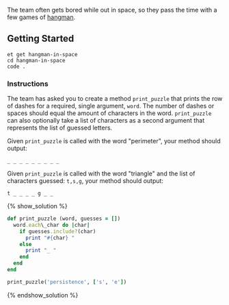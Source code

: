 The team often gets bored while out in space, so they pass the time with a few games of [hangman][hangman-article].

## Getting Started
```no-highlight
et get hangman-in-space
cd hangman-in-space
code .
```

### Instructions

The team has asked you to create a method `print_puzzle` that prints the row of dashes for a required,
single argument, `word`. The number of dashes or spaces should equal the amount of characters in the word.
`print_puzzle` can also optionally take a list of characters as a second argument
that represents the list of guessed letters.

Given `print_puzzle` is called with the word "perimeter", your method should output:

```no-highlight
_ _ _ _ _ _ _ _ _
```

Given `print_puzzle` is called with the word "triangle" and the list of characters guessed: `t,s,g`,
your method should output:

```no-highlight
t _ _ _ _ g _ _
```

{% show_solution %}
```ruby
def print_puzzle (word, guesses = [])
  word.each\_char do |char|
    if guesses.include?(char)
      print "#{char} "
    else
      print "_ "
    end
  end
end

print_puzzle('persistence', ['s', 'e'])
```

{% endshow_solution %}

[hangman-article]: http://en.wikipedia.org/wiki/Hangman_%28game%29
